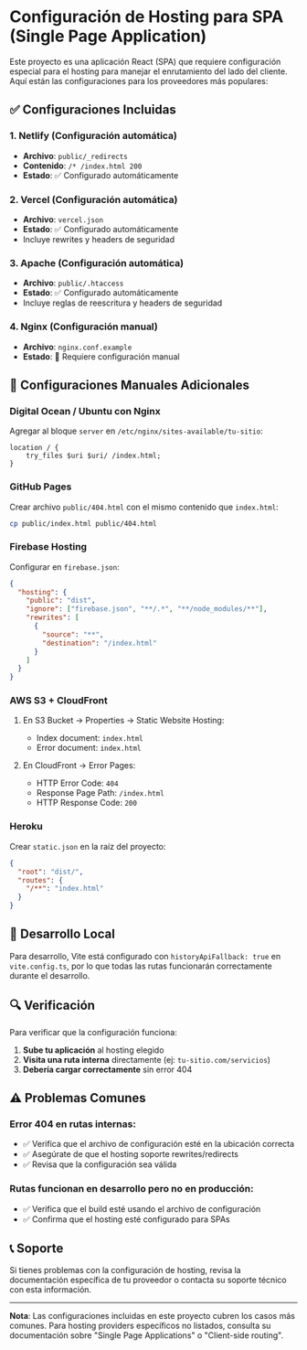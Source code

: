 # Configuración de Hosting para SPA (Single Page Application)

Este proyecto es una aplicación React (SPA) que requiere configuración especial para el hosting para manejar el enrutamiento del lado del cliente. Aquí están las configuraciones para los proveedores más populares:

## ✅ Configuraciones Incluidas

### 1. **Netlify** (Configuración automática)
- **Archivo**: `public/_redirects`
- **Contenido**: `/* /index.html 200`
- **Estado**: ✅ Configurado automáticamente

### 2. **Vercel** (Configuración automática)
- **Archivo**: `vercel.json`
- **Estado**: ✅ Configurado automáticamente
- Incluye rewrites y headers de seguridad

### 3. **Apache** (Configuración automática)
- **Archivo**: `public/.htaccess`
- **Estado**: ✅ Configurado automáticamente
- Incluye reglas de reescritura y headers de seguridad

### 4. **Nginx** (Configuración manual)
- **Archivo**: `nginx.conf.example`
- **Estado**: 📝 Requiere configuración manual

## 🔧 Configuraciones Manuales Adicionales

### **Digital Ocean / Ubuntu con Nginx**
Agregar al bloque `server` en `/etc/nginx/sites-available/tu-sitio`:
```nginx
location / {
    try_files $uri $uri/ /index.html;
}
```

### **GitHub Pages**
Crear archivo `public/404.html` con el mismo contenido que `index.html`:
```bash
cp public/index.html public/404.html
```

### **Firebase Hosting**
Configurar en `firebase.json`:
```json
{
  "hosting": {
    "public": "dist",
    "ignore": ["firebase.json", "**/.*", "**/node_modules/**"],
    "rewrites": [
      {
        "source": "**",
        "destination": "/index.html"
      }
    ]
  }
}
```

### **AWS S3 + CloudFront**
1. En S3 Bucket → Properties → Static Website Hosting:
   - Index document: `index.html`
   - Error document: `index.html`

2. En CloudFront → Error Pages:
   - HTTP Error Code: `404`
   - Response Page Path: `/index.html`
   - HTTP Response Code: `200`

### **Heroku**
Crear `static.json` en la raíz del proyecto:
```json
{
  "root": "dist/",
  "routes": {
    "/**": "index.html"
  }
}
```

## 🚀 Desarrollo Local

Para desarrollo, Vite está configurado con `historyApiFallback: true` en `vite.config.ts`, por lo que todas las rutas funcionarán correctamente durante el desarrollo.

## 🔍 Verificación

Para verificar que la configuración funciona:

1. **Sube tu aplicación** al hosting elegido
2. **Visita una ruta interna** directamente (ej: `tu-sitio.com/servicios`)
3. **Debería cargar correctamente** sin error 404

## ⚠️ Problemas Comunes

### Error 404 en rutas internas:
- ✅ Verifica que el archivo de configuración esté en la ubicación correcta
- ✅ Asegúrate de que el hosting soporte rewrites/redirects
- ✅ Revisa que la configuración sea válida

### Rutas funcionan en desarrollo pero no en producción:
- ✅ Verifica que el build esté usando el archivo de configuración
- ✅ Confirma que el hosting esté configurado para SPAs

## 📞 Soporte

Si tienes problemas con la configuración de hosting, revisa la documentación específica de tu proveedor o contacta su soporte técnico con esta información.

---

**Nota**: Las configuraciones incluidas en este proyecto cubren los casos más comunes. Para hosting providers específicos no listados, consulta su documentación sobre "Single Page Applications" o "Client-side routing".